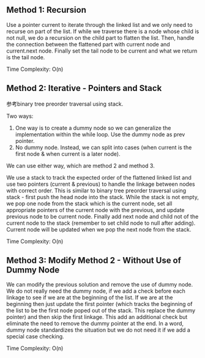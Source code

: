 ## Method 1: Recursion

Use a pointer current to iterate through the linked list and we only need to recurse on part of the list. If while we traverse there is a node whose child is not null, we do a recursion on the child part to flatten the list. Then, handle the connection between the flattened part with current node and current.next node. Finally set the tail node to be current and what we return is the tail node. </br>

Time Complexity: O(n)

## Method 2: Iterative - Pointers and Stack

参考binary tree preorder traversal using stack. 

Two ways:
1) One way is to create a dummy node so we can generalize the implementation within the while loop. Use the dummy node as prev pointer.
2) No dummy node. Instead, we can split into cases (when current is the first node & when current is a later node).

We can use either way, which are method 2 and method 3.

We use a stack to track the expected order of the flattened linked list and use two pointers (current & previous) to handle the linkage between nodes with correct order. This is similar to binary tree preorder traversal using stack - first push the head node into the stack. While the stack is not empty, we pop one node from the stack which is the current node, set all appropriate pointers of the current node with the previous, and update previous node to be current node. Finally add next node and child not of the current node to the stack (remember to set child node to null after adding). Current node will be updated when we pop the next node from the stack. </br>

Time Complexity: O(n)

## Method 3: Modify Method 2 - Without Use of Dummy Node

We can modify the previous solution and remove the use of dummy node. We do not really need the dummy node, if we add a check before each linkage to see if
we are at the beginning of the list. If we are at the beginning then just update the first pointer (which tracks the beginning of the list to be the first 
node poped out of the stack. This replace the dummy pointer) and then skip the first linkage. This add an additional check but eliminate the need to remove
the dummy pointer at the end. In a word, dummy node standardizes the situation but we do not need it if we add a special case checking.

Time Complexity: O(n)


